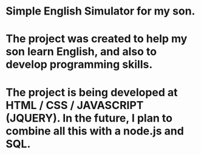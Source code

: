 # Simple English Simulator for my son.

# The project was created to help my son learn English, and also to develop programming skills.

# The project is being developed at HTML / CSS / JAVASCRIPT (JQUERY). In the future, I plan to combine all this with a node.js and SQL.

